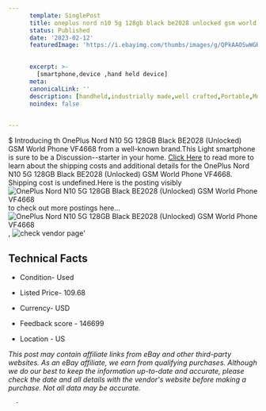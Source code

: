 ```yaml
---
      template: SinglePost
      title: oneplus nord n10 5g 128gb black be2028 unlocked gsm world phone vf4668
      status: Published
      date: '2023-02-12'
      featuredImage: 'https://i.ebayimg.com/thumbs/images/g/QPkAAOSwWGRj4tKC/s-l225.jpg'
       

      excerpt: >-
        [smartphone,device ,hand held device]
      meta:
      canonicalLink: ''
      description: [handheld,industrially made,well crafted,Portable,Mobile,Compact,Convenient,Lightweight,Maneuverable,Man-portable,Miniature,Carriable,Hand-held,Light,Holdable,Transportable,Mobile device,Pocket-sized,On-the-go,Wireless,Cordless,Compact size,Convenient size, smartphone,device ,hand held device]
      noindex: false
      

---
```

$
      Introducing th OnePlus Nord N10 5G 128GB Black BE2028 (Unlocked) GSM World Phone VF4668 from a well-known brand.This Light smartphone is sure to be a Discussion--starter in your home. [Click Here](https://www.ebay.com/itm/275672652844?hash=item402f5edc2c%3Ag%3AQPkAAOSwWGRj4tKC&mkevt=1&mkcid=1&mkrid=711-53200-19255-0&campid=%253CePNCampaignId%253E&customid=%253CreferenceId%253E&toolid=10049) to read more to learn about the shipping costs and additional details for the OnePlus Nord N10 5G 128GB Black BE2028 (Unlocked) GSM World Phone VF4668. Shipping cost is undefined.Here is the posting visibly ![OnePlus Nord N10 5G 128GB Black BE2028 (Unlocked) GSM World Phone VF4668](https://i.ebayimg.com/thumbs/images/g/QPkAAOSwWGRj4tKC/s-l225.jpg) to check out more postings here... ![OnePlus Nord N10 5G 128GB Black BE2028 (Unlocked) GSM World Phone VF4668](https://i.ebayimg.com/images/g/QPkAAOSwWGRj4tKC/s-l1600.jpg), ![check vendor page](https://origin-galleryplus.ebayimg.com/ws/web/275672652844_2_0_1/225x225.jpg,https://origin-galleryplus.ebayimg.com/ws/web/275672652844_3_0_1/225x225.jpg,https://origin-galleryplus.ebayimg.com/ws/web/275672652844_4_0_1/225x225.jpg,https://origin-galleryplus.ebayimg.com/ws/web/275672652844_5_0_1/225x225.jpg,https://origin-galleryplus.ebayimg.com/ws/web/275672652844_6_0_1/225x225.jpg,https://origin-galleryplus.ebayimg.com/ws/web/275672652844_7_0_1/225x225.jpg,https://origin-galleryplus.ebayimg.com/ws/web/275672652844_8_0_1/225x225.jpg,https://origin-galleryplus.ebayimg.com/ws/web/275672652844_9_0_1/225x225.jpg)'

      

 ## Technical Facts 



     
      

 - Condition- Used 


      

 - Listed Price- 109.68 


      

 - Currency- USD 


      

 - Feedback score - 146699 


      

 - Location - US 


      
      

 *_This post may contain affiliate links from eBay and other third-party websites. As an eBay affiliate, we earn from qualifying purchases. Although we do our best to keep the information up-to-date and accurate, please check the date and all details with the vendor's website before making a purchase. Not all data may be accurate._*




      -
